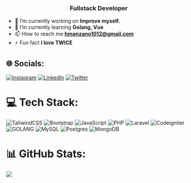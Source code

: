 <h3 align="center">Fullstack Developer</h3>

- 🔭 I’m currently working on **Improve myself.**
- 🌱 I’m currently learning **Golang, Vue**
- 📫 How to reach me **hmanzano1012@gmail.com**
- ⚡ Fun fact **I love TWICE**

## 🌐 Socials:

[![Instagram](https://img.shields.io/badge/Instagram-%23E4405F.svg?logo=Instagram&logoColor=white)](https://instagram.com/hmanzano1012) [![LinkedIn](https://img.shields.io/badge/LinkedIn-%230077B5.svg?logo=linkedin&logoColor=white)](https://linkedin.com/in/harold-steve-manzano-154803145/) [![Twitter](https://img.shields.io/badge/Twitter-%231DA1F2.svg?logo=Twitter&logoColor=white)](https://twitter.com/@hmanzano1012)

# 💻 Tech Stack:

![TailwindCSS](https://img.shields.io/badge/tailwindcss-%2338B2AC.svg?style=for-the-badge&logo=tailwind-css&logoColor=white) ![Bootstrap](https://img.shields.io/badge/bootstrap-%23563D7C.svg?style=for-the-badge&logo=bootstrap&logoColor=white) ![JavaScript](https://img.shields.io/badge/javascript-%23323330.svg?style=for-the-badge&logo=javascript&logoColor=%23F7DF1E) ![PHP](https://img.shields.io/badge/php-%23777BB4.svg?style=for-the-badge&logo=php&logoColor=white) ![Laravel](https://img.shields.io/badge/laravel-%23FF2D20.svg?style=for-the-badge&logo=laravel&logoColor=white) ![Codeigniter](https://img.shields.io/badge/codeigniter-%23323330.svg?style=for-the-badge&logo=codeigniter) ![GOLANG](https://img.shields.io/badge/go-%2308aed8.svg?style=for-the-badge&logo=go&logoColor=white) ![MySQL](https://img.shields.io/badge/mysql-%2300f.svg?style=for-the-badge&logo=mysql&logoColor=white) ![Postgres](https://img.shields.io/badge/postgres-%23316192.svg?style=for-the-badge&logo=postgresql&logoColor=white) ![MongoDB](https://img.shields.io/badge/MongoDB-%234ea94b.svg?style=for-the-badge&logo=mongodb&logoColor=white)

# 📊 GitHub Stats:

![](https://github-readme-stats.vercel.app/api/top-langs/?username=hmanzano1012&theme=dark&hide_border=true&include_all_commits=false&count_private=false&layout=compact)
